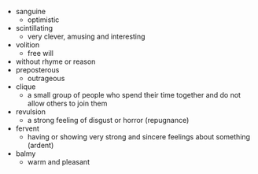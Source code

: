- sanguine
  * optimistic
- scintillating
  * very clever, amusing and interesting
- volition
   * free will
- without rhyme or reason
- preposterous
  * outrageous
- clique
  * a small group of people who spend their time together and do not allow others to join them
- revulsion
  * a strong feeling of disgust or horror (repugnance)
- fervent
  * having or showing very strong and sincere feelings about something (ardent)
- balmy
  * warm and pleasant
